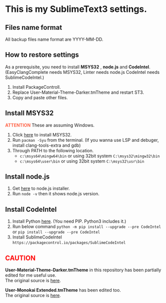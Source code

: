 # This is my SublimeText3 settings.

Files name format
-------------------------
All backup files name format are YYYY-MM-DD.

How to restore settings
-------------------------
As a prerequisite, you need to install __MSYS32__ , __node.js__ and __CodeIntel__. (EasyClangComplete needs MSYS32, Linter needs node.js CodeIntel needs SublimeCodeIntel.)

1. Install PackageControll.
2. Replace User-Material-Theme-Darker.tmTheme and restart ST3.
3. Copy and paste other files.

Install MSYS32
-------------------------
<font color="Tomato">__ATTENTION__</font> These are assuming Windows.

1. Click [here](https://www.msys2.org/) to install MSYS32.
2. Run ``pacman -Syu`` from the terminal. (If you wanna use LSP and debuger, install clang-tools-extra and gdb)
3. Through PATH to the following location.
	* ``c:\msys64\mingw64\bin`` or using 32bit system ``C:\msys32\mingw32\bin``
	* ``c:\msys64\user\bin`` or using 32bit system ``C:\msys32\usr\bin``

Install node.js
----------------------
1. Get [here](https://nodejs.org/) to node.js installer.
2. Run ``node -v`` then it shows node.js version.

Install CodeIntel
----------------------
1. Install Python [here](https://www.python.org/). (You need PIP. Python3 includes it.)
2. Run below command ``python -m pip install --upgrade --pre CodeIntel`` or ``pip install --upgrade --pre CodeIntel``
3. Install SublimeCodeIntel ``https://packagecontrol.io/packages/SublimeCodeIntel``

<font color="Red">CAUTION</font>
---------------------------
__User-Material-Theme-Darker.tmTheme__ in this repository has been partially edited for me useful use.  
The original source is [here](https://packagecontrol.io/packages/Material%20Theme).

__User-Monokai Extended.tmTheme__ has been edited too.  
The original source is [here](https://packagecontrol.io/packages/Monokai%20Extended).